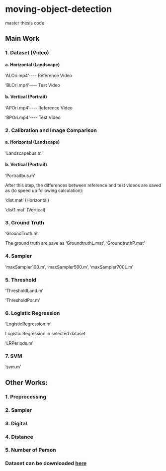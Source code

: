 # moving-object-detection
master thesis code

## Main Work
### 1.	Dataset (Video)  

#### a.	Horizontal (Landscape)  

‘ALOri.mp4’---- Reference Video  
  
  
‘BLOri.mp4’---- Test Video  

#### b.	Vertical (Portrait)  

‘APOri.mp4’---- Reference Video  
  
  
‘BPOri.mp4’---- Test Video  


### 2.	Calibration and Image Comparison  

#### a.	Horizontal (Landscape)  

‘Landscapebus.m’
#### b.	Vertical (Portrait)  

‘Portraitbus.m’  

After this step, the differences between reference and test videos are saved as (to speed up following calculation):  
  
  
‘dist.mat’ (Horizontal)  

‘dist1.mat’ (Vertical)

### 3.	Ground Truth  

‘GroundTruth.m’  

The ground truth are save as ‘GroundtruthL.mat’, ‘GroundtruthP.mat’

 

### 4.	Sampler  

‘maxSampler100.m’, ‘maxSampler500.m’, ‘maxSampler700L.m’

### 5.	Threshold  

‘ThresholdLand.m’  

‘ThresholdPor.m’

### 6.	Logistic Regression  

‘LogisticRegression.m’  

Logistic Regression in selected dataset  

‘LRPeriods.m’  


### 7.	SVM  

‘svm.m’

## Other Works:
### 1.	Preprocessing
### 2.	Sampler
### 3.	Digital
### 4.	Distance
### 5.	Number of Person  

### Dataset can be downloaded [here](http://pan.baidu.com/s/1dEDN6AP)
